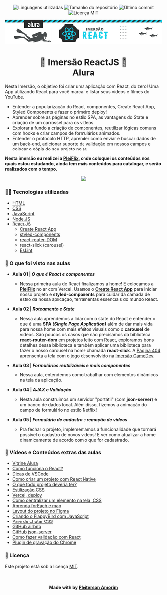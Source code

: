 ﻿<!-- Badges session -->
<p align="center">  
  <!-- languages -->
  <img src="https://img.shields.io/github/languages/count/pleiterson/imersao-reactjs-pleiflix?style=social" alt="Linguagens utilizadas">
  <!-- repo size -->
  <img src="https://img.shields.io/github/repo-size/Pleiterson/imersao-reactjs-pleiflix?style=social" alt="Tamanho do repositório">
  <!-- last commit -->
  <img src="https://img.shields.io/github/last-commit/Pleiterson/imersao-reactjs-pleiflix?style=social" alt="Último commit">
  <!-- licence MIT -->
  <img src="https://img.shields.io/github/license/Pleiterson/imersao-reactjs-pleiflix?style=social" alt="Licença MIT">
</p>


<!--Banner session-->
<p align="center">
  <img src="./assets-readme/imersao-banner.png" alt="Imersão Banner" title="Imersão ReactJS - Alura">
</p>

<!--About session-->
<h1 align="center">🤿 Imersão ReactJS 🤿<br>Alura</h1>

Nesta Imersão, o objetivo foi criar uma aplicação com React, do zero! Uma App utilizando React para você marcar e listar seus vídeos e filmes do YouTube.
- Entender a popularização do React, componentes, Create React App, Styled Components e fazer o primeiro deploy!
- Aprender sobre as páginas no estilo SPA, as vantagens do State e criação de um carrossel para os vídeos.
- Explorar a fundo a criação de componentes, reutilizar lógicas comuns com hooks e criar campos de formulários animados.
- Entender o protocolo HTTP, aprender como enviar e buscar dados de um back-end, adicionar suporte de validação em nossos campos e colocar a cópia do seu projeto no ar.

<b>Nesta imersão eu realizei a [PleiFlix](https://pleiflix.vercel.app), onde coloquei os conteúdos nos quais estou estudando, ainda tem mais conteúdos para catalogar, e serão realizados com o tempo.</b>

<p align="center"><img src="./assets-readme/home-pleiflix.gif"></p>


<h3>👨‍💻 Tecnologias utilizadas</h3>

- [HTML](https://developer.mozilla.org/en-US/docs/Glossary/HTML)
- [CSS](https://developer.mozilla.org/en-US/docs/Web/CSS)
- [JavaScript](https://developer.mozilla.org/en-US/docs/Web/JavaScript)
- [Node.JS](https://nodejs.org)
- [React.JS](https://pt-br.reactjs.org/docs/getting-started.html)
  - [Create React App](https://github.com/facebook/create-react-app)
  - [styled-components](https://marketplace.visualstudio.com/items?itemName=jpoissonnier.vscode-styled-components)
  - [react-router-DOM](https://reactrouter.com/web/guides/quick-start)
  - react-slick (carousel)
  - [EsLint](https://www.npmjs.com/package/eslint-plugin-jsx-a11y)


<h3>🚀 O que foi visto nas aulas</h3>

- <b>Aula 01 | <i>O que é React e componentes</i></b>
  - Nessa primeira aula de React finalizamos a home! E colocamos a <b>[PleiFlix](https://pleiflix.vercel.app)</b> no ar com Vercel. Usamos o <b>[Create React App](https://create-react-app.dev/docs/getting-started/)</b> para iniciar nosso projeto e <b>styled-components</b> para cuidar da camada de estilo da nossa aplicação, ferramentas essenciais do mundo React.

- <b>Aula 02 | <i>Roteamento e State</i></b>
  - Nessa aula aprendemos a lidar com o state do React e entender o que é uma <b>SPA <i>(Single Page Application)</i></b> além de dar mais vida para nossa home com mais efeitos visuais como o <b>carousel</b> de vídeos. São poucos os casos que não precisamos da biblioteca <b>react-router-dom</b> em projetos feito com React, exploramos bons detalhes dessa biblioteca e também aplicar uma biblioteca para fazer o nosso carousel na home chamada <b>react-slick</b>. A [Página 404](https://pleiflix.vercel.app/watch) aprensenta a tela com o jogo desenvolvido na [Imersão GameDev](https://github.com/Pleiterson/imersaogamedev-javascript).

- <b>Aula 03 | <i>Formulários reutilizáveis e mais componentes</i></b>
  - Nessa aula, entendemos como trabalhar com elementos dinâmicos na tela da aplicação.

- <b>Aula 04 | <i>AJAX e Validação</i></b>
  - Nesta aula construimos um servidor "portátil" (com <b>json-server</b>) e um banco de dados local. Além disso, fizemos a animação do campo de formulário no estilo Netflix!

- <b>Aula 05 | <i>Formulário de cadastro e remoção de vídeos</i></b>
  - Pra fechar o projeto, implementamos a funcionalidade que tornará possível o cadastro de novos vídeos! E ver como atualizar a home dinamicamente de acordo com o que for cadastrado.


<h3>📑 Vídeos e Conteúdos extras das aulas</h3>

- [Vitrine Alura](https://www.youtube.com/watch?v=4qy23EulMbw)
- [Como funciona o React?](https://www.youtube.com/watch?v=5MzOCxSWrrc)
- [Dicas de VSCode](https://www.alura.com.br/artigos/visualstudio-code-instalacao-teclas-de-atalho-plugins-e-integracoes)
- [Como criar um projeto com React Native](https://www.youtube.com/watch?v=k1vdmXDgMJI)
- [O que todo projeto deveria ter?](https://www.youtube.com/watch?v=yMRSDdifGW8)
- [Estilização CSS](https://www.youtube.com/watch?v=nDxp3YEpR1E&list=PLbcp5RKTX5wNF34qxISyWY6kignmhBQRT)
- [Vercel, deploy](https://vercel.com)
- [Como centralizar um elemento na tela, CSS](https://www.youtube.com/watch?v=Cu-HP-gvggg)
- [Aprenda forEach e map](https://www.youtube.com/watch?v=JbzcLKiTThk)
- [Layout do projeto no Figma](https://www.figma.com/file/rh7zm3wAz3SomVwby1iQYV/AluraFlix?node-id=181%3A10)
- [Criando o FlappyBird com JavaScript](https://www.youtube.com/watch?v=jOAU81jdi-c&list=PLTcmLKdIkOWmeNferJ292VYKBXydGeDej)
- [Pare de chutar CSS](https://www.youtube.com/watch?v=5PS6ku8NzIE)
- [GitHub airbnb](https://github.com/airbnb/javascript)
- [GitHub json-server](https://github.com/typicode/json-server)
- [Como fazer validação com React](https://www.youtube.com/watch?v=-nYNd6EuZHU)
- [Plugin de gravação do Chrome](https://chrome.google.com/webstore/detail/screencastify-screen-vide/mmeijimgabbpbgpdklnllpncmdofkcpn)


<!--License session-->
<h3>📝 Licença</h3>

Este projeto está sob a licença [MIT](./LICENSE).


<!--Bottom session-->
<br><h4 align=center>Made with by <a target="_blank" href="https://pleiterson.vercel.app" >Pleiterson Amorim</a></h4>